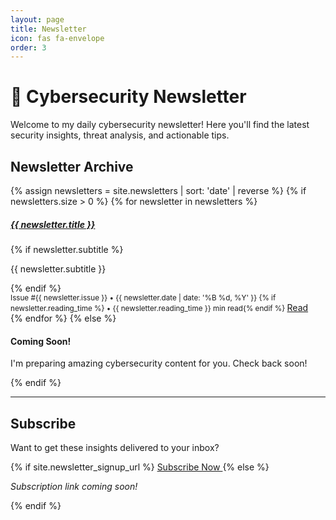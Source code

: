 ```yaml
---
layout: page
title: Newsletter
icon: fas fa-envelope
order: 3
---
```


# 📧 Cybersecurity Newsletter

Welcome to my daily cybersecurity newsletter! Here you'll find the latest security insights, threat analysis, and actionable tips.

## Newsletter Archive

{% assign newsletters = site.newsletters | sort: 'date' | reverse %}
{% if newsletters.size > 0 %}
{% for newsletter in newsletters %}

  <div class="card mb-3">
    <div class="card-body">
      <h5 class="card-title">
        <a href="{{ newsletter.url }}">{{ newsletter.title }}</a>
      </h5>
      {% if newsletter.subtitle %}
      <p class="card-text text-muted">{{ newsletter.subtitle }}</p>
      {% endif %}
      <div class="d-flex justify-content-between align-items-center">
        <small class="text-muted">
          Issue #{{ newsletter.issue }} • {{ newsletter.date | date: '%B %d, %Y' }}
          {% if newsletter.reading_time %} • {{ newsletter.reading_time }} min read{% endif %}
        </small>
        <a href="{{ newsletter.url }}" class="btn btn-sm btn-primary">Read</a>
      </div>
    </div>
  </div>
  {% endfor %}
{% else %}
  <div class="alert alert-info">
    <h4>Coming Soon!</h4>
    <p>I'm preparing amazing cybersecurity content for you. Check back soon!</p>
  </div>
{% endif %}

---

## Subscribe

Want to get these insights delivered to your inbox?

{% if site.newsletter_signup_url %}
<a href="{{ site.newsletter_signup_url }}" class="btn btn-primary btn-lg">
<i class="fas fa-envelope me-2"></i>Subscribe Now
</a>
{% else %}

<p><em>Subscription link coming soon!</em></p>
{% endif %}

